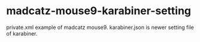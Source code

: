# madcatz-mouse9-karabiner-setting

private.xml example of madcatz mouse9.
karabiner.json is newer setting file of karabiner.
